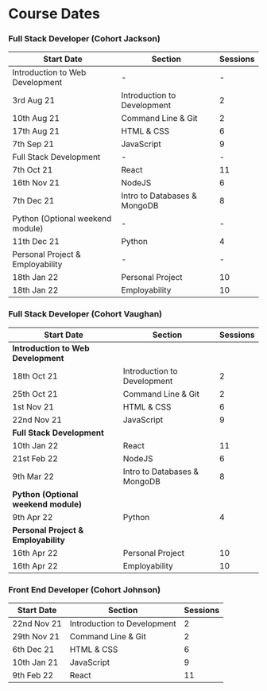 # Course Dates

### Full Stack Developer (Cohort Jackson)

|Start Date     | Section                       | Sessions  |
|---------------|-------------------------------|-----------|
|Introduction to Web Development                | - | - |
|3rd Aug 21	    |	Introduction to Development |   2       |
|10th Aug 21 	|	Command Line & Git          |   2       |
|17th Aug 21 	|	HTML & CSS                  |   6       |
|7th Sep 21  	|	JavaScript                  |   9       |
|Full Stack Development                        | - | - |
|7th Oct 21	    |	React                       |   11      |
|16th Nov 21 	|	NodeJS                      |   6       |
|7th Dec 21  	|	Intro to Databases & MongoDB|   8       |
|Python (Optional weekend module)                 | - | - |
|11th Dec 21  	|	Python                      |    4      |
|Personal Project & Employability                | - | - |
|18th Jan 22	|	Personal Project            |    10     |
|18th Jan 22 	|	Employability               |    10     |

### Full Stack Developer (Cohort Vaughan)

|Start Date     | Section                       | Sessions  |
|---------------|-------------------------------|-----------|
|**Introduction to Web Development**                      |||
|18th Oct 21	|	Introduction to Development |   2       |
|25th Oct 21 	|	Command Line & Git          |   2       |
|1st Nov 21 	|	HTML & CSS                  |   6       |
|22nd Nov 21 	|	JavaScript                  |   9       |
|**Full Stack Development**                               |||
|10th Jan 22	|	React                       |   11      |
|21st Feb 22 	|	NodeJS                      |   6       |
|9th Mar 22 	|	Intro to Databases & MongoDB|   8       |
|**Python (Optional weekend module)**                     |||
|9th Apr 22 	|	Python                      |    4      |
|**Personal Project & Employability**                     |||
|16th Apr 22	|	Personal Project            |    10     |
|16th Apr 22 	|	Employability               |    10     |
 

### Front End Developer (Cohort Johnson)

|Start Date | Section| Sessions |
|--- | ---| --- |
|22nd Nov 21	|	Introduction to Development| 2|
|29th Nov 21 	|	Command Line & Git|2|
|6th Dec 21 	|	HTML & CSS|6|
|10th Jan 21 	|	JavaScript|9|
|9th Feb 22		|	React|11|
